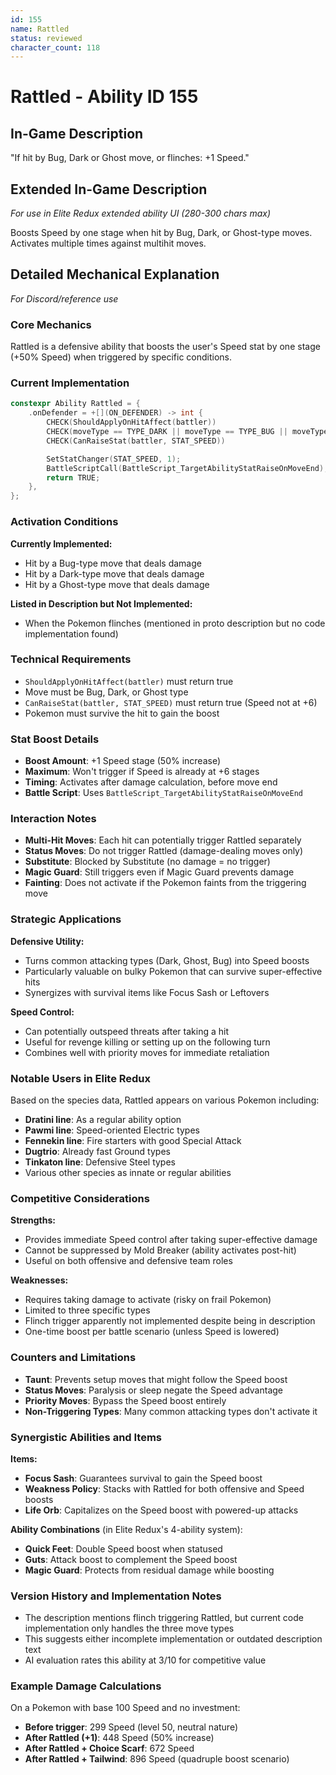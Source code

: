 ```yaml
---
id: 155
name: Rattled
status: reviewed
character_count: 118
---
```


# Rattled - Ability ID 155

## In-Game Description
"If hit by Bug, Dark or Ghost move, or flinches: +1 Speed."

## Extended In-Game Description
*For use in Elite Redux extended ability UI (280-300 chars max)*

Boosts Speed by one stage when hit by Bug, Dark, or Ghost-type moves. Activates multiple times against multihit moves.

## Detailed Mechanical Explanation
*For Discord/reference use*

### Core Mechanics
Rattled is a defensive ability that boosts the user's Speed stat by one stage (+50% Speed) when triggered by specific conditions.

### Current Implementation
```cpp
constexpr Ability Rattled = {
    .onDefender = +[](ON_DEFENDER) -> int {
        CHECK(ShouldApplyOnHitAffect(battler))
        CHECK(moveType == TYPE_DARK || moveType == TYPE_BUG || moveType == TYPE_GHOST)
        CHECK(CanRaiseStat(battler, STAT_SPEED))

        SetStatChanger(STAT_SPEED, 1);
        BattleScriptCall(BattleScript_TargetAbilityStatRaiseOnMoveEnd);
        return TRUE;
    },
};
```

### Activation Conditions
**Currently Implemented:**
- Hit by a Bug-type move that deals damage
- Hit by a Dark-type move that deals damage  
- Hit by a Ghost-type move that deals damage

**Listed in Description but Not Implemented:**
- When the Pokemon flinches (mentioned in proto description but no code implementation found)

### Technical Requirements
- `ShouldApplyOnHitAffect(battler)` must return true
- Move must be Bug, Dark, or Ghost type
- `CanRaiseStat(battler, STAT_SPEED)` must return true (Speed not at +6)
- Pokemon must survive the hit to gain the boost

### Stat Boost Details
- **Boost Amount**: +1 Speed stage (50% increase)
- **Maximum**: Won't trigger if Speed is already at +6 stages
- **Timing**: Activates after damage calculation, before move end
- **Battle Script**: Uses `BattleScript_TargetAbilityStatRaiseOnMoveEnd`

### Interaction Notes
- **Multi-Hit Moves**: Each hit can potentially trigger Rattled separately
- **Status Moves**: Do not trigger Rattled (damage-dealing moves only)
- **Substitute**: Blocked by Substitute (no damage = no trigger)
- **Magic Guard**: Still triggers even if Magic Guard prevents damage
- **Fainting**: Does not activate if the Pokemon faints from the triggering move

### Strategic Applications
**Defensive Utility:**
- Turns common attacking types (Dark, Ghost, Bug) into Speed boosts
- Particularly valuable on bulky Pokemon that can survive super-effective hits
- Synergizes with survival items like Focus Sash or Leftovers

**Speed Control:**
- Can potentially outspeed threats after taking a hit
- Useful for revenge killing or setting up on the following turn
- Combines well with priority moves for immediate retaliation

### Notable Users in Elite Redux
Based on the species data, Rattled appears on various Pokemon including:
- **Dratini line**: As a regular ability option
- **Pawmi line**: Speed-oriented Electric types
- **Fennekin line**: Fire starters with good Special Attack
- **Dugtrio**: Already fast Ground types
- **Tinkaton line**: Defensive Steel types
- Various other species as innate or regular abilities

### Competitive Considerations
**Strengths:**
- Provides immediate Speed control after taking super-effective damage
- Cannot be suppressed by Mold Breaker (ability activates post-hit)
- Useful on both offensive and defensive team roles

**Weaknesses:**
- Requires taking damage to activate (risky on frail Pokemon)  
- Limited to three specific types
- Flinch trigger apparently not implemented despite being in description
- One-time boost per battle scenario (unless Speed is lowered)

### Counters and Limitations
- **Taunt**: Prevents setup moves that might follow the Speed boost
- **Status Moves**: Paralysis or sleep negate the Speed advantage
- **Priority Moves**: Bypass the Speed boost entirely
- **Non-Triggering Types**: Many common attacking types don't activate it

### Synergistic Abilities and Items
**Items:**
- **Focus Sash**: Guarantees survival to gain the Speed boost
- **Weakness Policy**: Stacks with Rattled for both offensive and Speed boosts
- **Life Orb**: Capitalizes on the Speed boost with powered-up attacks

**Ability Combinations** (in Elite Redux's 4-ability system):
- **Quick Feet**: Double Speed boost when statused
- **Guts**: Attack boost to complement the Speed boost
- **Magic Guard**: Protects from residual damage while boosting

### Version History and Implementation Notes
- The description mentions flinch triggering Rattled, but current code implementation only handles the three move types
- This suggests either incomplete implementation or outdated description text
- AI evaluation rates this ability at 3/10 for competitive value

### Example Damage Calculations
On a Pokemon with base 100 Speed and no investment:
- **Before trigger**: 299 Speed (level 50, neutral nature)
- **After Rattled (+1)**: 448 Speed (50% increase)
- **After Rattled + Choice Scarf**: 672 Speed
- **After Rattled + Tailwind**: 896 Speed (quadruple boost scenario)